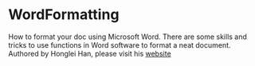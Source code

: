 # WordFormatting
How to format your doc using Microsoft Word.
There are some skills and tricks to use functions in Word software to format a neat document.
Authored by Honglei Han, please visit his [website](https://hanhonglei.github.io/)
